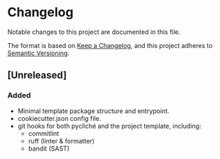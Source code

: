# Changelog

Notable changes to this project are documented in this file.

The format is based on [Keep a Changelog](https://keepachangelog.com/en/1.0.0/),
and this project adheres to [Semantic Versioning](https://semver.org/spec/v2.0.0.html).

## [Unreleased]

### Added

- Minimal template package structure and entrypoint.
- cookiecutter.json config file.
- git hooks for both pycliché and the project template, including:
  - commitlint
  - ruff (linter & formatter)
  - bandit (SAST)
